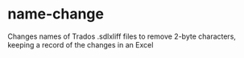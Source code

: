 # name-change
Changes names of Trados .sdlxliff files to remove 2-byte characters, keeping a record of the changes in an Excel
